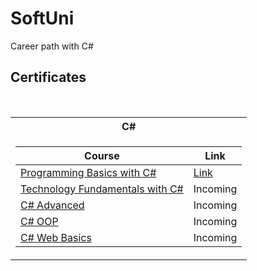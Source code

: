 # SoftUni
Career path with C#



<h2> Certificates </h2>

<table align="left">
  
<br/>

<tr>
  <th> C# </th>
</tr>

<tr>
<td>

| **Course**                                                 | **Link**                                                                 |
|------------------------------------------------------------|--------------------------------------------------------------------------|
| <a href="https://softuni.bg/trainings/3620/programming-basics-with-csharp-january-2022#lesson-36462" > Programming Basics with C# </a>                                                                                          |<a href="https://softuni.bg/certificates/details/170390/aae80e3d">Link</a>|                          
| <a href="https://softuni.bg/trainings/4094/programming-fundamentals-with-csharp-may-2023"> Technology Fundamentals with C# </a>                                                                                                             | <!-- <a href=""> Link</a> --> Incoming|
| <a href=""> C# Advanced </a>                                          | <!-- <a href=""> Link</a> --> Incoming|
| <a href=""> C# OOP </a>                                               | <!-- <a href=""> Link</a> --> Incoming|
| <a href=""> C# Web Basics </a>                                        | <!-- <a href=""> Link</a> --> Incoming|
</td>
